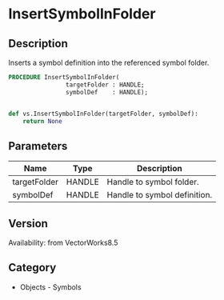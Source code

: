 # InsertSymbolInFolder

## Description
Inserts a symbol definition into the referenced symbol folder.

```pascal
PROCEDURE InsertSymbolInFolder(
				targetFolder : HANDLE;
				symbolDef    : HANDLE);
```

```python

def vs.InsertSymbolInFolder(targetFolder, symbolDef):
    return None
```

## Parameters
|Name|Type|Description|
|---|---|---|
|targetFolder|HANDLE|Handle to symbol folder.|
|symbolDef|HANDLE|Handle to symbol definition.|

## Version
Availability: from VectorWorks8.5
## Category
* Objects - Symbols

